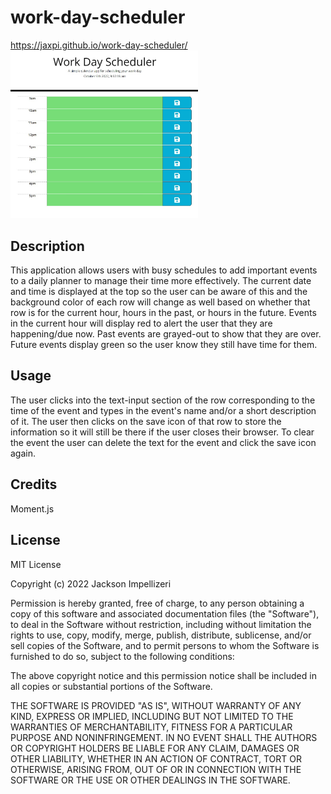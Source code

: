 # work-day-scheduler

https://jaxpi.github.io/work-day-scheduler/
<br><img src="assets/mainscreenshot.jpg" style="width:300px; height auto;">

## Description

This application allows users with busy schedules to add important events to a daily planner to manage their time more effectively. The current date and time is displayed at the top so the user can be aware of this and the background color of each row will change as well based on whether that row is for the current hour, hours in the past, or hours in the future. Events in the current hour will display red to alert the user that they are happening/due now. Past events are grayed-out to show that they are over. Future events display green so the user know they still have time for them.

## Usage

The user clicks into the text-input section of the row corresponding to the time of the event and types in the event's name and/or a short description of it. The user then clicks on the save icon of that row to store the information so it will still be there if the user closes their browser. To clear the event the user can delete the text for the event and click the save icon again.

## Credits

Moment.js

## License

MIT License

Copyright (c) 2022 Jackson Impellizeri

Permission is hereby granted, free of charge, to any person obtaining a copy
of this software and associated documentation files (the "Software"), to deal
in the Software without restriction, including without limitation the rights
to use, copy, modify, merge, publish, distribute, sublicense, and/or sell
copies of the Software, and to permit persons to whom the Software is
furnished to do so, subject to the following conditions:

The above copyright notice and this permission notice shall be included in all
copies or substantial portions of the Software.

THE SOFTWARE IS PROVIDED "AS IS", WITHOUT WARRANTY OF ANY KIND, EXPRESS OR
IMPLIED, INCLUDING BUT NOT LIMITED TO THE WARRANTIES OF MERCHANTABILITY,
FITNESS FOR A PARTICULAR PURPOSE AND NONINFRINGEMENT. IN NO EVENT SHALL THE
AUTHORS OR COPYRIGHT HOLDERS BE LIABLE FOR ANY CLAIM, DAMAGES OR OTHER
LIABILITY, WHETHER IN AN ACTION OF CONTRACT, TORT OR OTHERWISE, ARISING FROM,
OUT OF OR IN CONNECTION WITH THE SOFTWARE OR THE USE OR OTHER DEALINGS IN THE
SOFTWARE.
